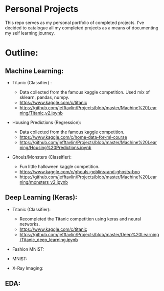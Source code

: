 # Personal Projects

This repo serves as my personal portfolio of completed projects. I've decided to catalogue all my completed projects as a means of documenting my self learning journey.


# Outline:

## Machine Learning:

- Titanic (Classifier) :
  - Data collected from the famous kaggle competition. Used mix of sklearn, pandas, numpy.
  - https://www.kaggle.com/c/titanic
  - https://github.com/jefftavlin/Projects/blob/master/Machine%20Learning/Titanic_v2.ipynb
  
- Housing Predictions (Regression):
  - Data collected from the famous kaggle competition.
  - https://www.kaggle.com/c/home-data-for-ml-course
  - https://github.com/jefftavlin/Projects/blob/master/Machine%20Learning/Housing%20Predictions.ipynb

- Ghouls/Monsters (Classifier):
  - Fun little halloween kaggle competition.
  - https://www.kaggle.com/c/ghouls-goblins-and-ghosts-boo
  - https://github.com/jefftavlin/Projects/blob/master/Machine%20Learning/monsters_v2.ipynb
  
## Deep Learning (Keras):
- Titanic (Classifier):
  - Recompleted the Titanic competition using keras and neural networks.
  - https://www.kaggle.com/c/titanic
  - https://github.com/jefftavlin/Projects/blob/master/Deep%20Learning/Titanic_deep_learning.ipynb
  
- Fashion MNIST:

- MNIST:

- X-Ray Imaging:

## EDA:

